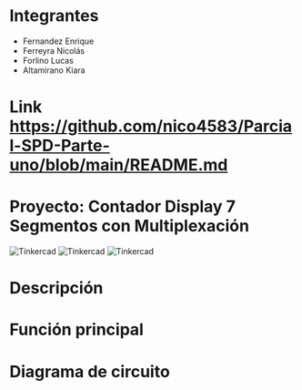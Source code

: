 # Integrantes
- Fernandez Enrique
- Ferreyra Nicolás
- Forlino Lucas
- Altamirano Kiara
# Link https://github.com/nico4583/Parcial-SPD-Parte-uno/blob/main/README.md
# Proyecto: Contador Display 7 Segmentos con Multiplexación
![Tinkercad](./imágen/circuito.png)
![Tinkercad](./imágen/circuito02.png)
![Tinkercad](./imágen/circuito03.png)
# Descripción
# Función principal
# Diagrama de circuito

